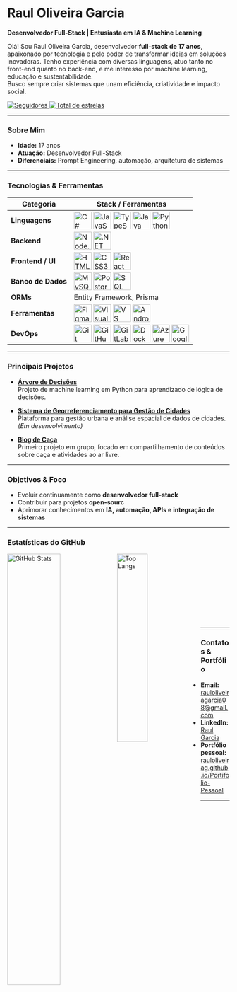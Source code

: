 # Raul Oliveira Garcia

**Desenvolvedor Full-Stack | Entusiasta em IA & Machine Learning**

Olá! Sou Raul Oliveira Garcia, desenvolvedor **full-stack de 17 anos**, apaixonado por tecnologia e pelo poder de transformar ideias em soluções inovadoras. Tenho experiência com diversas linguagens, atuo tanto no front-end quanto no back-end, e me interesso por machine learning, educação e sustentabilidade.  
Busco sempre criar sistemas que unam eficiência, criatividade e impacto social.

<p align="left">
  <a href="https://github.com/RaulOliveiraG?tab=followers">
    <img
      alt="Seguidores"
      title="Me siga no GitHub"
      src="https://custom-icon-badges.demolab.com/github/followers/RaulOliveiraG?color=236ad3&labelColor=1155ba&style=for-the-badge&logo=github&label=Seguidores&logoColor=white"
    />
  </a>
  <a href="https://github.com/RaulOliveiraG?tab=repositories&sort=stargazers">
    <img
      alt="Total de estrelas"
      title="Total de estrelas GitHub"
      src="https://custom-icon-badges.demolab.com/github/stars/RaulOliveiraG?color=55960c&style=for-the-badge&labelColor=488207&logo=star&label=estrelas"
    />
  </a>
</p>

---

###  Sobre Mim

- **Idade:** 17 anos  
- **Atuação:** Desenvolvedor Full-Stack  
- **Diferenciais:** Prompt Engineering, automação, arquitetura de sistemas  

---

###  Tecnologias & Ferramentas

| **Categoria**            | **Stack / Ferramentas** |
|---------------------------|--------------------------|
|  **Linguagens**        | <img align="center" alt="C#" title="C#" width="40px" src="https://cdn.jsdelivr.net/gh/devicons/devicon/icons/csharp/csharp-original.svg"/> <img align="center" alt="JavaScript" title="JavaScript" width="40px" src="https://cdn.jsdelivr.net/gh/devicons/devicon/icons/javascript/javascript-original.svg"/> <img align="center" alt="TypeScript" title="TypeScript" width="40px" src="https://cdn.jsdelivr.net/gh/devicons/devicon/icons/typescript/typescript-original.svg"/> <img align="center" alt="Java" title="Java" width="40px" src="https://cdn.jsdelivr.net/gh/devicons/devicon/icons/java/java-original.svg"/> <img align="center" alt="Python" title="Python" width="40px" src="https://cdn.jsdelivr.net/gh/devicons/devicon/icons/python/python-original.svg"/> |
|  **Backend**           | <img align="center" alt="Node.js" title="Node.js" width="40px" src="https://cdn.jsdelivr.net/gh/devicons/devicon/icons/nodejs/nodejs-original.svg"/> <img align="center" alt=".NET Core" title=".NET Core" width="40px" src="https://cdn.jsdelivr.net/gh/devicons/devicon/icons/dotnetcore/dotnetcore-original.svg"/> |
|  **Frontend / UI**     | <img align="center" alt="HTML5" title="HTML5" width="40px" src="https://cdn.jsdelivr.net/gh/devicons/devicon/icons/html5/html5-original.svg"/> <img align="center" alt="CSS3" title="CSS3" width="40px" src="https://cdn.jsdelivr.net/gh/devicons/devicon/icons/css3/css3-original.svg"/> <img align="center" alt="React Native" title="React Native" width="40px" src="https://cdn.jsdelivr.net/gh/devicons/devicon/icons/react/react-original.svg"/> |
|  **Banco de Dados**    | <img align="center" alt="MySQL" title="MySQL" width="40px" src="https://cdn.jsdelivr.net/gh/devicons/devicon/icons/mysql/mysql-original.svg"/> <img align="center" alt="PostgreSQL" title="PostgreSQL" width="40px" src="https://cdn.jsdelivr.net/gh/devicons/devicon/icons/postgresql/postgresql-original.svg"/> <img align="center" alt="SQL Server" title="SQL Server" width="40px" src="https://cdn.jsdelivr.net/gh/devicons/devicon/icons/microsoftsqlserver/microsoftsqlserver-plain.svg"/> |
|  **ORMs**              | Entity Framework, Prisma |
|  **Ferramentas**       | <img align="center" alt="Figma" title="Figma" width="40px" src="https://cdn.jsdelivr.net/gh/devicons/devicon/icons/figma/figma-original.svg"/> <img align="center" alt="Visual Studio" title="Visual Studio" width="40px" src="https://cdn.jsdelivr.net/gh/devicons/devicon/icons/visualstudio/visualstudio-plain.svg"/> <img align="center" alt="VS Code" title="VS Code" width="40px" src="https://cdn.jsdelivr.net/gh/devicons/devicon/icons/vscode/vscode-original.svg"/> <img align="center" alt="Android Studio" title="Android Studio" width="40px" src="https://cdn.jsdelivr.net/gh/devicons/devicon/icons/androidstudio/androidstudio-original.svg"/> |
|  **DevOps**             | <img align="center" alt="Git" title="Git" width="40px" src="https://cdn.jsdelivr.net/gh/devicons/devicon/icons/git/git-original.svg"/> <img align="center" alt="GitHub" title="GitHub" width="40px" src="https://cdn.jsdelivr.net/gh/devicons/devicon/icons/github/github-original.svg"/> <img align="center" alt="GitLab" title="GitLab" width="40px" src="https://cdn.jsdelivr.net/gh/devicons/devicon/icons/gitlab/gitlab-original.svg"/> <img align="center" alt="Docker" title="Docker" width="40px" src="https://cdn.jsdelivr.net/gh/devicons/devicon/icons/docker/docker-original.svg"/> <img align="center" alt="Azure" title="Azure" width="40px" src="https://cdn.jsdelivr.net/gh/devicons/devicon/icons/azure/azure-original.svg"/> <img align="center" alt="Google Cloud" title="Google Cloud" width="40px" src="https://cdn.jsdelivr.net/gh/devicons/devicon/icons/googlecloud/googlecloud-original.svg"/> |

---

### Principais Projetos

- **[Árvore de Decisões](https://github.com/RaulOliveiraG/arvore-de-decisoes)**  
  Projeto de machine learning em Python para aprendizado de lógica de decisões.

- **[Sistema de Georreferenciamento para Gestão de Cidades](link-do-repo)**  
  Plataforma para gestão urbana e análise espacial de dados de cidades. *(Em desenvolvimento)*

- **[Blog de Caça](link-do-repo)**  
  Primeiro projeto em grupo, focado em compartilhamento de conteúdos sobre caça e atividades ao ar livre.

---

###  Objetivos & Foco

- Evoluir continuamente como **desenvolvedor full-stack**  
- Contribuir para projetos **open-sourc**
- Aprimorar conhecimentos em **IA, automação, APIs e integração de sistemas**  

---

###  Estatísticas do GitHub

<p>
  <img
    align="left"
    alt="GitHub Stats"
    height="50%"
    width="48.8%"
    src="https://github-readme-stats.vercel.app/api?username=RaulOliveiraG&show_icons=true&theme=tokyonight&include_all_commits=true&locale=pt-br"
  />
  <img
    align="left"
    alt="Top Langs"
    height="33%"
    width="37%"
    src="https://github-readme-stats.vercel.app/api/top-langs/?username=RaulOliveiraG&theme=tokyonight&layout=compact&custom_title=Tecnologias"
  />
</p>

<br/><br/><br/><br/><br/><br/><br/><br/><br/>

---

###  Contatos & Portfólio

- **Email:** rauloliveiragarcia08@gmail.com  
- **LinkedIn:** [Raul Garcia](https://www.linkedin.com/in/raul-garcia-900180333)  
- **Portfólio pessoal:** [rauloliveirag.github.io/Portifolio-Pessoal](https://rauloliveirag.github.io/Portifolio-Pessoal)  

---


